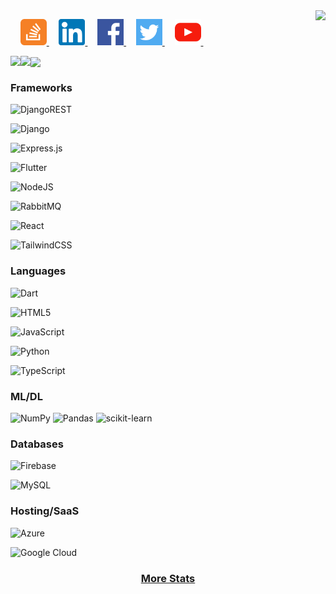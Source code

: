 <a href="">
    <picture>
        <source media="(prefers-color-scheme: dark)" srcset="https://github-readme-stats.vercel.app/api/top-langs/?username=clintinog&hide_title=true&langs_count=10&hide=G-code&hide_border=true&theme=dark&bg_color=0e1116&title_color=ffffff&text_color=ffffff&layout=donut-vertical&exclude_repo=babel,convert">
        <img align="right" src="https://github-readme-stats.vercel.app/api/top-langs/?username=clintinog&hide_title=true&langs_count=10&hide=G-code&hide_border=true&layout=donut-vertical&exclude_repo=babel,convert">
    </picture>
</a>

&nbsp;&nbsp;&nbsp;
<a href="">
    <picture>
        <source media="(prefers-color-scheme: dark)" srcset="https://raw.githubusercontent.com/clintinog/clintinog/main/imgs/social/dark/stackoverflow.png">
        <img src="https://raw.githubusercontent.com/clintinog/clintinog/main/imgs/social/light/stackoverflow.png" width="42" height="42">
    </picture>
</a>
&nbsp;&nbsp;&nbsp;
<a href="https://www.linkedin.com/in/caspa-clinton-735a37209/" target_="blank">
    <picture>
        <source media="(prefers-color-scheme: dark)" srcset="https://raw.githubusercontent.com/clintinog/clintinog/main/imgs/social/dark/linkedin.png">
        <img src="https://raw.githubusercontent.com/clintinog/clintinog/main/imgs/social/light/linkedin.png" width="42" height="42">
    </picture>
</a>
&nbsp;&nbsp;&nbsp;
<a href="">
    <picture>
        <source media="(prefers-color-scheme: dark)" srcset="https://raw.githubusercontent.com/clintinog/clintinog/main/imgs/social/dark/facebook.png">
        <img src="https://raw.githubusercontent.com/clintinog/clintinog/main/imgs/social/light/facebook.png" width="42" height="42">
    </picture>
</a>
&nbsp;&nbsp;&nbsp;
<a href="https://x.com/CaspaClinton" target_="blank">
    <picture>
        <source media="(prefers-color-scheme: dark)" srcset="https://raw.githubusercontent.com/clintinog/clintinog/main/imgs/social/dark/twitter.png">
        <img src="https://raw.githubusercontent.com/clintinog/clintinog/main/imgs/social/light/twitter.png" width="42" height="42">
    </picture>
</a>
&nbsp;&nbsp;&nbsp;
<a href="">
    <picture>
        <source media="(prefers-color-scheme: dark)" srcset="https://raw.githubusercontent.com/clintinog/clintinog/main/imgs/social/dark/youtube.png">
        <img src="https://raw.githubusercontent.com/clintinog/clintinog/main/imgs/social/light/youtube.png" width="42" height="42">
    </picture>
</a>
&nbsp;&nbsp;&nbsp;

<a href="https://github.com/clintinog/github-readme-stats">
    <picture>
        <source media="(prefers-color-scheme: dark)" srcset="https://github-readme-stats.vercel.app/api?username=clintinog&hide_title=true&include_all_commits=true&count_private=true&show_icons=true&hide_border=true&theme=dark&bg_color=0e1116&title_color=ffffff&text_color=ffffff&icon_color=1f6feb">
        <img align="left" src="https://github-readme-stats.vercel.app/api?username=clintinog&hide_title=true&include_all_commits=true&count_private=true&show_icons=true&hide_border=true">
    </picture>
</a>

<a href="https://github.com/clintinog/github-readme-streak-stats">
    <picture>
        <source media="(prefers-color-scheme: dark)" srcset="https://github-readme-streak-stats.herokuapp.com/?user=clintinog&hide_border=true&theme=dark&background=0e1116">
        <img align="left" src="https://github-readme-streak-stats.herokuapp.com/?user=clintinog&hide_border=true">
    </picture>
</a>

<a href="https://github.com/clintinog/github-readme-activity-graph">
    <picture>
        <source media="(prefers-color-scheme: dark)" srcset="https://github-readme-activity-graph.vercel.app/graph?username=clintinog&theme=github-dark&area=true&hide_border=true&custom_title=Past%20Months%20Activity&color=ffffff&bg_color=0e1116">
        <img align="center" src="https://github-readme-activity-graph.vercel.app/graph?username=clintinog&theme=github-light&area=true&hide_border=true&custom_title=Past%20Months%20Activity">
    </picture>
</a>
<h3>
    Frameworks
</h3>

![DjangoREST](https://img.shields.io/badge/DJANGO-REST-ff1709?style=for-the-badge&logo=django&logoColor=white&color=ff1709&labelColor=gray)

![Django](https://img.shields.io/badge/django-%23092E20.svg?style=for-the-badge&logo=django&logoColor=white)

![Express.js](https://img.shields.io/badge/express.js-%23404d59.svg?style=for-the-badge&logo=express&logoColor=%2361DAFB)

![Flutter](https://img.shields.io/badge/Flutter-%2302569B.svg?style=for-the-badge&logo=Flutter&logoColor=white)

![NodeJS](https://img.shields.io/badge/node.js-6DA55F?style=for-the-badge&logo=node.js&logoColor=white)

![RabbitMQ](https://img.shields.io/badge/Rabbitmq-FF6600?style=for-the-badge&logo=rabbitmq&logoColor=white)

![React](https://img.shields.io/badge/react-%2320232a.svg?style=for-the-badge&logo=react&logoColor=%2361DAFB)

![TailwindCSS](https://img.shields.io/badge/tailwindcss-%2338B2AC.svg?style=for-the-badge&logo=tailwind-css&logoColor=white)

<h3>
    Languages
</h3>

![Dart](https://img.shields.io/badge/dart-%230175C2.svg?style=for-the-badge&logo=dart&logoColor=white)

![HTML5](https://img.shields.io/badge/html5-%23E34F26.svg?style=for-the-badge&logo=html5&logoColor=white)

![JavaScript](https://img.shields.io/badge/javascript-%23323330.svg?style=for-the-badge&logo=javascript&logoColor=%23F7DF1E)

![Python](https://img.shields.io/badge/python-3670A0?style=for-the-badge&logo=python&logoColor=ffdd54)

![TypeScript](https://img.shields.io/badge/typescript-%23007ACC.svg?style=for-the-badge&logo=typescript&logoColor=white)

<h3>
    ML/DL
</h3>

![NumPy](https://img.shields.io/badge/numpy-%23013243.svg?style=for-the-badge&logo=numpy&logoColor=white)
![Pandas](https://img.shields.io/badge/pandas-%23150458.svg?style=for-the-badge&logo=pandas&logoColor=white)
![scikit-learn](https://img.shields.io/badge/scikit--learn-%23F7931E.svg?style=for-the-badge&logo=scikit-learn&logoColor=white)

<h3>
    Databases
</h3>

![Firebase](https://img.shields.io/badge/firebase-a08021?style=for-the-badge&logo=firebase&logoColor=ffcd34)

![MySQL](https://img.shields.io/badge/mysql-4479A1.svg?style=for-the-badge&logo=mysql&logoColor=white)

<h3>
Hosting/SaaS
</h3>

![Azure](https://img.shields.io/badge/azure-%230072C6.svg?style=for-the-badge&logo=microsoftazure&logoColor=white)

![Google Cloud](https://img.shields.io/badge/GoogleCloud-%234285F4.svg?style=for-the-badge&logo=google-cloud&logoColor=white)

<h3 align="center">
    <a href="https://www.githubtrends.io/wrapped/clintinog">
        More Stats
    </a>
</h3>
